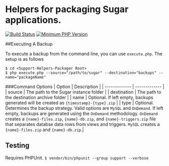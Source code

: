 # Helpers for packaging Sugar applications.

[![Build Status](https://travis-ci.com/sugarcrm/Support-Helpers-Packager.svg?token=ApQ7hyuyE1rftpStfgbN&branch=master)](https://travis-ci.com/sugarcrm/Support-Helpers-Packager)
[![Minimum PHP Version](https://img.shields.io/badge/php-%3E%3D%205.4.2-8892BF.svg?style=flat-square)](https://php.net/)

##Executing A Backup

To execute a backup from the command line, you can use `execute.php`. The setup is as follows
```
$ cd <Support-Helpers-Packager Root>
$ php execute.php --source="/path/to/sugar" --destination="backups" --name="packageName"
```

###Command Options
| Option  | Description |
| ------------- | ------------- |
| source  | The path to the Sugar instance folder  |
| destination  | The path to the destination archive folder   |
| name  | Optional. If left empty, backups generated will be created as `{timestamp}-{type}.zip`  |
| type  | Optional. Determines the backup strategy. Valid options are `MySQL` and `OnDemand`. If left empty, backups are generated using the `OnDemand` methodology. `OnDemand` creates a `{name}-files.zip`, `{name}-db.zip`, and `{name}-triggers.zip` file that separates databse data rows from views and triggers. `MySQL` creates a `{name}-files.zip` and `{name}-db.zip`.|

## Testing

Requires PHPUnit.
`$ vendor/bin/phpunit --group support --verbose`
